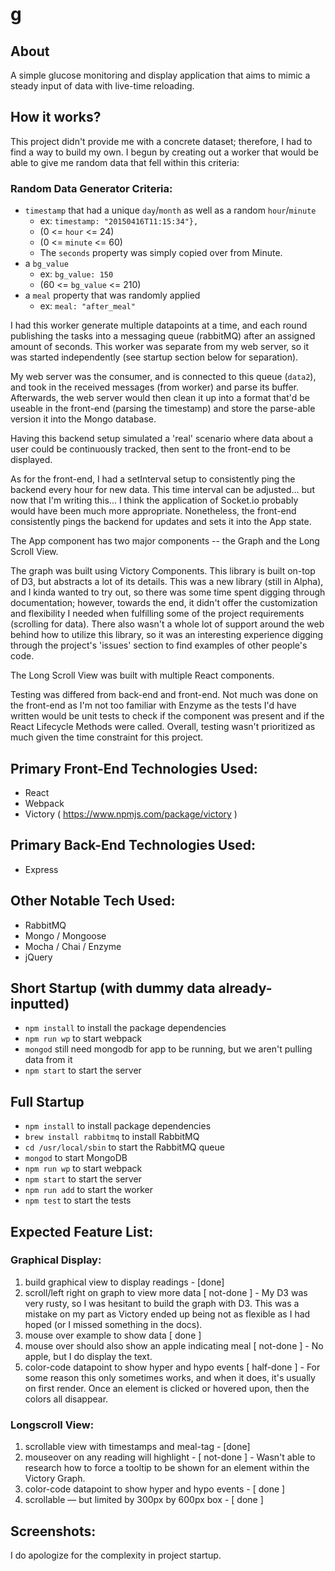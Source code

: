 # g

## About
A simple glucose monitoring and display application that aims to mimic a steady input of data with live-time reloading. 

## How it works?
This project didn't provide me with a concrete dataset; therefore, I had to find a way to build my own. I begun by creating out a worker that would be able to give me random data that fell within this criteria:

### Random Data Generator Criteria:
* `timestamp` that had a unique `day`/`month` as well as a random `hour`/`minute` 
	* ex: `timestamp: "2015­04­16T11:15:34"},`
	* (0 <= `hour` <= 24)
	* (0 <= `minute` <= 60)
	* The `seconds` property was simply copied over from Minute.
* a `bg_value`
	* ex: `bg_value: 150`
	* (60 <= `bg_value` <= 210)
* a `meal` property that was randomly applied
	* ex: `meal: "after_meal"`

I had this worker generate multiple datapoints at a time, and each round publishing the tasks into a messaging queue (rabbitMQ) after an assigned amount of seconds. This worker was separate from my web server, so it was started independently (see startup section below for separation). 

My web server was the consumer, and is connected to this queue (`data2`), and took in the received messages (from worker) and parse its buffer. Afterwards, the web server would then clean it up into a format that'd be useable in the front-end (parsing the timestamp) and store the parse-able version it into the Mongo database. 

Having this backend setup simulated a 'real' scenario where data about a user could be continuously tracked, then sent to the front-end to be displayed.

As for the front-end, I had a setInterval setup to consistently ping the backend every hour for new data. This time interval can be adjusted... but now that I'm writing this... I think the application of Socket.io probably would have been much more appropriate. Nonetheless, the front-end consistently pings the backend for updates and sets it into the App state. 

The App component has two major components -- the Graph and the Long Scroll View. 

The graph was built using Victory Components. This library is built on-top of D3, but abstracts a lot of its details. This was a new library (still in Alpha), and I kinda wanted to try out, so there was some time spent digging through documentation; however, towards the end, it didn't offer the customization and flexibility I needed when fulfilling some of the project requirements (scrolling for data). There also wasn't a whole lot of support around the web behind how to utilize this library, so it was an interesting experience digging through the project's 'issues' section to find examples of other people's code. 

The Long Scroll View was built with multiple React components.

Testing was differed from back-end and front-end. Not much was done on the front-end as I'm not too familiar with Enzyme as the tests I'd have written would be unit tests to check if the component was present and if the React Lifecycle Methods were called. Overall, testing wasn't prioritized as much given the time constraint for this project. 
 


## Primary Front-End Technologies Used:
* React
* Webpack
* Victory ( https://www.npmjs.com/package/victory )

## Primary Back-End Technologies Used:
* Express

## Other Notable Tech Used:
* RabbitMQ
* Mongo / Mongoose
* Mocha / Chai / Enzyme
* jQuery

## Short Startup (with dummy data already-inputted)
* `npm install` to install the package dependencies
* `npm run wp` to start webpack
* `mongod` still need mongodb for app to be running, but we aren't pulling data from it
* `npm start` to start the server

## Full Startup
* `npm install` to install package dependencies
* `brew install rabbitmq` to install RabbitMQ
* `cd /usr/local/sbin` to start the RabbitMQ queue
* `mongod` to start MongoDB
* `npm run wp` to start webpack
* `npm start` to start the server
* `npm run add` to start the worker
* `npm test` to start the tests

## Expected Feature List:

### Graphical Display:
1. build graphical view to display readings - [done]
2. scroll/left right on graph to view more data [ not-done ] - My D3 was very rusty, so I was hesitant to build the graph with D3. This was a mistake on my part as Victory ended up being not as flexible as I had hoped (or I missed something in the docs).
3. mouse over example to show data [ done ]
4. mouse over should also show an apple indicating meal [ not-done ] - No apple, but I do display the text. 
5. color-code datapoint to show hyper and hypo events [ half-done ] - For some reason this only sometimes works, and when it does, it's usually on first render. Once an element is clicked or hovered upon, then the colors all disappear.

### Longscroll View:
1. scrollable view with timestamps and meal-tag - [done]
2. mouseover on any reading will highlight - [ not-done ] - Wasn't able to research how to force a tooltip to be shown for an element within the Victory Graph.
3. color-code datapoint to show hyper and hypo events - [ done ]
4. scrollable — but limited by 300px by 600px box - [ done ]


## Screenshots:
I do apologize for the complexity in project startup. 


